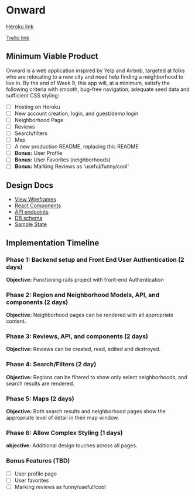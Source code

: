 # Onward

[Heroku link][heroku]

[Trello link][trello]

[heroku]: https://fsp-onward.herokuapp.com/
[trello]: https://trello.com/b/Frc8vDhO/onward

## Minimum Viable Product

Onward is a web application inspired by Yelp and Airbnb, targeted at folks
who are relocating to a new city and need help finding a neighborhood to
live in.  By the end of Week 9, this app will, at a minimum, satisfy the
following criteria with smooth, bug-free navigation, adequate seed data
and sufficient CSS styling:

- [ ] Hosting on Heroku
- [ ] New account creation, login, and guest/demo login
- [ ] Neighborhood Page
- [ ] Reviews
- [ ] Search/filters
- [ ] Map
- [ ] A new production README, replacing this README
- [ ] **Bonus:** User Profile
- [ ] **Bonus:** User Favorites (neighborhoods)
- [ ] **Bonus:** Marking Reviews as 'useful/funny/cool'

## Design Docs
* [View Wireframes][wireframes]
* [React Components][components]
* [API endpoints][api-endpoints]
* [DB schema][schema]
* [Sample State][sample-state]

[wireframes]: docs/wireframes
[components]: docs/component-hierarchy.md
[sample-state]: docs/sample-state.md
[api-endpoints]: docs/api-endpoints.md
[schema]: docs/schema.md

## Implementation Timeline

### Phase 1: Backend setup and Front End User Authentication (2 days)

**Objective:** Functioning rails project with front-end Authentication

### Phase 2: Region and Neighborhood Models, API, and components (2 days)

**Objective:** Neighborhood pages can be rendered with all appropriate content.

### Phase 3: Reviews, API, and components (2 days)

**Objective:** Reviews can be created, read, edited and destroyed.

### Phase 4: Search/Filters (2 day)

**Objective:** Regions can be filtered to show only select neighborhoods, and
search results are rendered.

### Phase 5: Maps (2 days)

**Objective:** Both search results and neighborhood pages show the appropriate
level of detail in their map window.

### Phase 6: Allow Complex Styling (1 days)

**objective:** Additional design touches across all pages.

### Bonus Features (TBD)
- [ ] User profile page
- [ ] User favorites
- [ ] Marking reviews as funny/useful/cool
